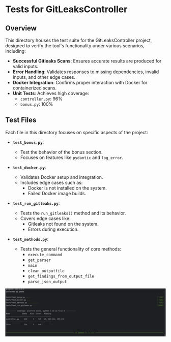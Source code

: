 # Tests for GitLeaksController

## Overview

This directory houses the test suite for the GitLeaksController project, designed to verify the tool's functionality
under various scenarios, including:

- **Successful Gitleaks Scans**: Ensures accurate results are produced for valid inputs.
- **Error Handling**: Validates responses to missing dependencies, invalid inputs, and other edge cases.
- **Docker Integration**: Confirms proper interaction with Docker for containerized scans.
- **Unit Tests**: Achieves high coverage:
    - `controller.py`: 96%
    - `bonus.py`: 100%

## Test Files

Each file in this directory focuses on specific aspects of the project:

- **`test_bonus.py`**:
    - Test the behavior of the bonus section.
    - Focuses on features like `pydantic` and `log_error`.

- **`test_docker.py`**:
    - Validates Docker setup and integration.
    - Includes edge cases such as:
        - Docker is not installed on the system.
        - Failed Docker image builds.

- **`test_run_gitleaks.py`**:
    - Tests the `run_gitleaks()` method and its behavior.
    - Covers edge cases like:
        - Gitleaks not found on the system.
        - Errors during execution.

- **`test_methods.py`**:
    - Tests the general functionality of core methods:
        - `execute_command`
        - `get_parser`
        - `main`
        - `clean_outputfile`
        - `get_findings_from_output_file`
        - `parse_json_output`

![img.png](img.png)
